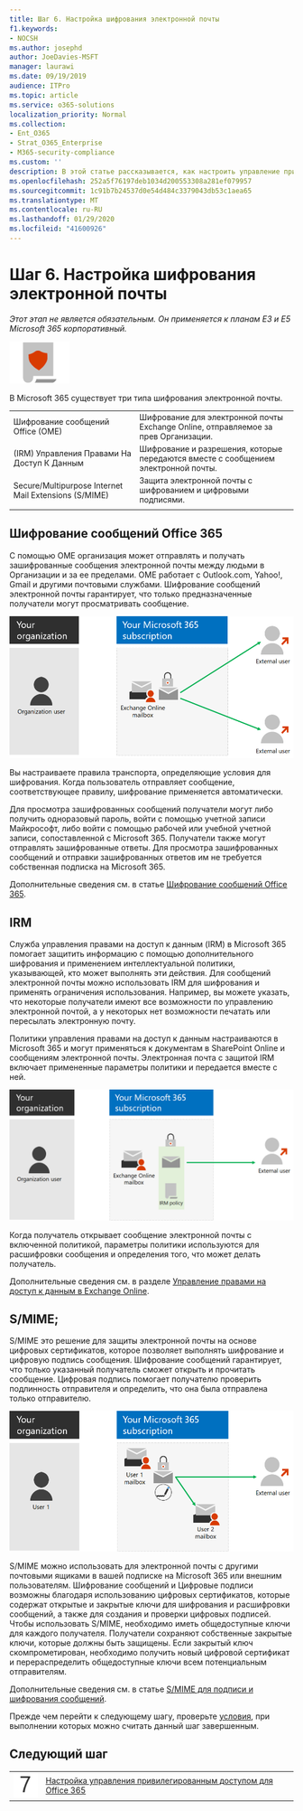 ```yaml
---
title: Шаг 6. Настройка шифрования электронной почты
f1.keywords:
- NOCSH
ms.author: josephd
author: JoeDavies-MSFT
manager: laurawi
ms.date: 09/19/2019
audience: ITPro
ms.topic: article
ms.service: o365-solutions
localization_priority: Normal
ms.collection:
- Ent_O365
- Strat_O365_Enterprise
- M365-security-compliance
ms.custom: ''
description: В этой статье рассказывается, как настроить управление привилегированным доступом для Office 365.
ms.openlocfilehash: 252a5f76197deb1034d200553308a281ef079957
ms.sourcegitcommit: 1c91b7b24537d0e54d484c3379043db53c1aea65
ms.translationtype: MT
ms.contentlocale: ru-RU
ms.lasthandoff: 01/29/2020
ms.locfileid: "41600926"
---
```

# <a name="step-6-configure-email-encryption"></a>Шаг 6. Настройка шифрования электронной почты

*Этот этап не является обязательным. Он применяется к планам E3 и E5 Microsoft 365 корпоративный.*

![Этап 6. Защита данных](./media/deploy-foundation-infrastructure/infoprotection_icon-small.png)

В Microsoft 365 существует три типа шифрования электронной почты.

|||
|:-------|:-----|
| Шифрование сообщений Office (OME) | Шифрование для электронной почты Exchange Online, отправляемое за прев Организации. |
| (IRM) Управления Правами На Доступ К Данным | Шифрование и разрешения, которые передаются вместе с сообщением электронной почты. |
| Secure/Multipurpose Internet Mail Extensions (S/MIME) | Защита электронной почты с шифрованием и цифровыми подписями. |
|||

## <a name="office-365-message-encryption"></a>Шифрование сообщений Office 365

С помощью OME организация может отправлять и получать зашифрованные сообщения электронной почты между людьми в Организации и за ее пределами. OME работает с Outlook.com, Yahoo!, Gmail и другими почтовыми службами. Шифрование сообщений электронной почты гарантирует, что только предназначенные получатели могут просматривать сообщение.

![Шифрование сообщений электронной почты OME](./media/infoprotect-email-encryption/ome-encryption.png)

Вы настраиваете правила транспорта, определяющие условия для шифрования. Когда пользователь отправляет сообщение, соответствующее правилу, шифрование применяется автоматически.

Для просмотра зашифрованных сообщений получатели могут либо получить одноразовый пароль, войти с помощью учетной записи Майкрософт, либо войти с помощью рабочей или учебной учетной записи, сопоставленной с Microsoft 365. Получатели также могут отправлять зашифрованные ответы. Для просмотра зашифрованных сообщений и отправки зашифрованных ответов им не требуется собственная подписка на Microsoft 365.

Дополнительные сведения см. в статье [Шифрование сообщений Office 365](https://docs.microsoft.com/Office365/SecurityCompliance/ome).

## <a name="irm"></a>IRM

Служба управления правами на доступ к данным (IRM) в Microsoft 365 помогает защитить информацию с помощью дополнительного шифрования и применением интеллектуальной политики, указывающей, кто может выполнять эти действия. Для сообщений электронной почты можно использовать IRM для шифрования и применять ограничения использования. Например, вы можете указать, что некоторые получатели имеют все возможности по управлению электронной почтой, а у некоторых нет возможности печатать или пересылать электронную почту. 

Политики управления правами на доступ к данным настраиваются в Microsoft 365 и могут применяться к документам в SharePoint Online и сообщениям электронной почты. Электронная почта с защитой IRM включает примененные параметры политики и передается вместе с ней. 

![Защита IRM в сообщениях электронной почты](./media/infoprotect-email-encryption/irm-protection.png)

Когда получатель открывает сообщение электронной почты с включенной политикой, параметры политики используются для расшифровки сообщения и определения того, что может делать получатель. 

Дополнительные сведения см. в разделе [Управление правами на доступ к данным в Exchange Online]( https://docs.microsoft.com/office365/SecurityCompliance/information-rights-management-in-exchange-online).

## <a name="smime"></a>S/MIME;

S/MIME это решение для защиты электронной почты на основе цифровых сертификатов, которое позволяет выполнять шифрование и цифровую подпись сообщения. Шифрование сообщений гарантирует, что только указанный получатель сможет открыть и прочитать сообщение. Цифровая подпись помогает получателю проверить подлинность отправителя и определить, что она была отправлена только отправителю.

![Защита сообщений электронной почты с протоколом S/MIME](./media/infoprotect-email-encryption/smime-protection.png)

S/MIME можно использовать для электронной почты с другими почтовыми ящиками в вашей подписке на Microsoft 365 или внешним пользователям.
Шифрование сообщений и Цифровые подписи возможны благодаря использованию цифровых сертификатов, которые содержат открытые и закрытые ключи для шифрования и расшифровки сообщений, а также для создания и проверки цифровых подписей.
Чтобы использовать S/MIME, необходимо иметь общедоступные ключи для каждого получателя. Получатели сохраняют собственные закрытые ключи, которые должны быть защищены. Если закрытый ключ скомпрометирован, необходимо получить новый цифровой сертификат и перераспределить общедоступные ключи всем потенциальным отправителям.

Дополнительные сведения см. в статье [S/MIME для подписи и шифрования сообщений](https://docs.microsoft.com/Exchange/policy-and-compliance/smime).    


Прежде чем перейти к следующему шагу, проверьте [условия](infoprotect-exit-criteria.md#crit-infoprotect-step6), при выполнении которых можно считать данный шаг завершенным.

## <a name="next-step"></a>Следующий шаг

|||
|:-------|:-----|
|![Шаг 7](./media/stepnumbers/Step7.png)|[Настройка управления привилегированным доступом для Office 365](infoprotect-configure-privileged-access-management.md)|
